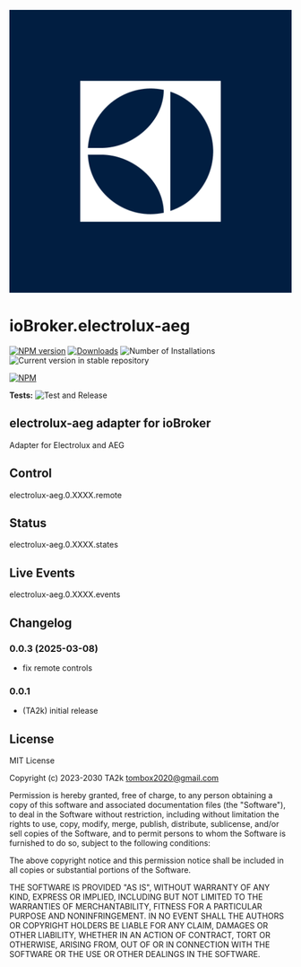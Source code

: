 ![Logo](admin/electrolux-aeg.png)

# ioBroker.electrolux-aeg

[![NPM version](https://img.shields.io/npm/v/iobroker.electrolux-aeg.svg)](https://www.npmjs.com/package/iobroker.electrolux-aeg)
[![Downloads](https://img.shields.io/npm/dm/iobroker.electrolux-aeg.svg)](https://www.npmjs.com/package/iobroker.electrolux-aeg)
![Number of Installations](https://iobroker.live/badges/electrolux-aeg-installed.svg)
![Current version in stable repository](https://iobroker.live/badges/electrolux-aeg-stable.svg)

[![NPM](https://nodei.co/npm/iobroker.electrolux-aeg.png?downloads=true)](https://nodei.co/npm/iobroker.electrolux-aeg/)

**Tests:** ![Test and Release](https://github.com/TA2k/ioBroker.electrolux-aeg/workflows/Test%20and%20Release/badge.svg)

## electrolux-aeg adapter for ioBroker

Adapter for Electrolux and AEG

## Control

electrolux-aeg.0.XXXX.remote

## Status

electrolux-aeg.0.XXXX.states

## Live Events

electrolux-aeg.0.XXXX.events

## Changelog

### 0.0.3 (2025-03-08)

- fix remote controls

### 0.0.1

- (TA2k) initial release

## License

MIT License

Copyright (c) 2023-2030 TA2k <tombox2020@gmail.com>

Permission is hereby granted, free of charge, to any person obtaining a copy
of this software and associated documentation files (the "Software"), to deal
in the Software without restriction, including without limitation the rights
to use, copy, modify, merge, publish, distribute, sublicense, and/or sell
copies of the Software, and to permit persons to whom the Software is
furnished to do so, subject to the following conditions:

The above copyright notice and this permission notice shall be included in all
copies or substantial portions of the Software.

THE SOFTWARE IS PROVIDED "AS IS", WITHOUT WARRANTY OF ANY KIND, EXPRESS OR
IMPLIED, INCLUDING BUT NOT LIMITED TO THE WARRANTIES OF MERCHANTABILITY,
FITNESS FOR A PARTICULAR PURPOSE AND NONINFRINGEMENT. IN NO EVENT SHALL THE
AUTHORS OR COPYRIGHT HOLDERS BE LIABLE FOR ANY CLAIM, DAMAGES OR OTHER
LIABILITY, WHETHER IN AN ACTION OF CONTRACT, TORT OR OTHERWISE, ARISING FROM,
OUT OF OR IN CONNECTION WITH THE SOFTWARE OR THE USE OR OTHER DEALINGS IN THE
SOFTWARE.

